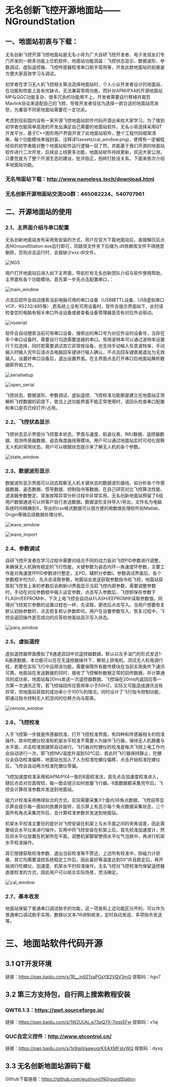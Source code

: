 # 无名创新飞控开源地面站——NGroundStation

## 一、地面站初衷与下载：

​        无名创新飞控开源飞控地面站是无名小哥为广大自研飞控开发者、电子发烧友们专门开发的一款多功能上位机软件，地面站功能涵盖：飞控状态显示、数据波形、参数调试、虚拟遥控器、飞控传感器校准串口助手常用等，开发此款地面站的初衷是方便大家高效学习与调试。

​        初学者在学习无人机飞控相关算法选择地面站时，个人小众开发者设计的地面站，在功能和性能上各有优缺点，无法兼容常用功能，而针对APM/PX4的开源地面站MP与QGC功能复杂，很多冗余的功能用不上，开发者需要自行移植并裁剪Mavlink协议来适配自己的飞控，导致开发者往往为选择一款合适的地面站而发愁，为兼容不同家地面站需要花一定功夫。

​        考虑到目前国内没有一家开源飞控地面站软件代码开源出来给大家学习，为了做到初学者也能简单高效的开发出满足自己需要的地面站软件，无名小哥选择采用QT开发平台，基于C++图形用户界面开发了此地面站软件，整个工程代码框架清晰，每个功能模块单独封装，注释详!(assets/cal_window.png)，使得有一定编程经验的初学者能对整个地面站软件运行逻辑一目了然，并能基于我们开源的地面站软件进行二次开发，后续会上线更多功能，地面站软件持续更新，欢迎大家公测，只要您是为了整个开源生态的建设，批评指正，拍砖打脸没关系。下面来依次介绍本地面站功能。

### 无名地面站下载：http://www.nameless.tech/download.html

### 无名创新开源地面站交流QQ群：465082224、540707961

## 二、开源地面站的使用

### 2.1、主界面介绍与串口配置

​        无名创新地面站发布采用免安装的方式，用户在官方下载地面站后，直接解压后点击NGroundStation.exe运行即可，同路径文件夹下后缀为.dll依赖库文件不得随意删除，否则点击运行时，会报缺少xxx.dll文件。

![NGS](images/NGS.png)

​         用户打开地面站后进入如下主界面，导航栏有无名创新团队介绍与软件使用帮助，主界面有各个功能模块。首先第一步先点击配置串口，：

![main_window](images/main_window.png)

​        点击后软件会自动搜索当前电脑可用的串口设备（USB转TTL设备、USB虚拟串口VCP、RS232/485等）,若系统上没有可用设备时，软件会提示界面如下，此时请检查您的电脑有相关串口外设设备或者查看设备管理器是否有对应外设驱动。

![noserial](images/noserial.png)

​        软件会自动搜索当前可用串口设备，搜索出的串口号为对应外设的设备号，当存在多个串口设备时，需要自行勾选需要连接的串口。常用波特率可以通过波特率设置行下拉选择，同时若需要调试其它非常规设备，也支持手动输入任意波特率，手动输入时输入完毕后请点击电脑回车键进行输入确认，不点击回车键直接退出为无效输入。设置好串口设备后，退出设置界面。在主界面点击打开串口后地面站解析数据即开始工作。

![serialsetup](images/serialsetup.png)

![open_serial](images/open_serial-1586076513816.png)

​        飞控状态、数据波形、参数调试、虚拟遥控、飞控校准功能都是建立在地面站正常解析飞控数据的前提下，故当上述功能界面不能正常使用时，请回头检查串口配置和串口是否已经打开/占用。

### 2.2、飞控状态显示

​        飞控状态显示界面分飞控基本状态、罗盘与速度、航姿仪表、IMU数据、遥控器数据、观测传感器数据、姿态角度曲线等模块。用户可以通过地面站实时可视化观察无人机的常用状态。用户可以根据状态提示来了解无人机的各个参数。

![state_window](images/state_window.png)

### 2.3、数据波形显示

​          数据波形显示界面可以动态观察无人机关键状态的数据波形曲线，如分析各个传感器数据、姿态数据、惯导数据、控制指令等数据，在自己研究对比飞控算法性能、滤波器参数整定、突发故障异常分析过程中非常实用。无名创新地面站预留了6组用户数据通道可以供客户自行发送数据。数据波形支持导入\导出，文件名为电脑系统时间精确到S，导出的csv格式数据可以很方便的用数值处理软件如Matlab、Origin等做后续数据处理分析。

![wave_window](images/wave_window.png)

![wave_import](images/wave_import.png)

### 2.4、参数调试

​        自研飞控开发者在学习过程中需要对结合不同的动力装对飞控PID参数进行调整，来确保无人机拥有稳定的飞行性能，关键参数为姿态内环—角速度环参数，主要工作是对角速度环PID参数进行整定，主PD，辅积分参数I。参数调试界面后，各个参数框中均为0，先点击读取参数，地面站会发送获取参数指令给飞控，地面站获取到飞控发上来的参数后会刷新UI界面显示当前飞控内部参数，需要调整参数时，手动在对应参数框中输入设定参数，点击写入参数后，飞控即保存参数于FLASH/EEPROM中，下次上电飞控会自动从FLASH/EEPROM中读取参数值。同理对飞控其它参数的设置过程也一样，先读取，更改后点击写入。当用户想要恢复默认初始参数时，点击恢复默认参数即可。用户在设置参数写入、恢复过程中，飞控会返回操作是否成功的应答给地面站显示写入状态。

![para_window](images/para_window.png)

### 2.5、虚拟遥控

​        虚拟遥控器界面模拟了8通道双回中式遥控器数据，默认以左手油门的形式发送1-8通道数据，本功能可以在在无遥控器操作下，解锁上锁电机、测试无人机电调行程，若要在实际飞行中运用该功能，需要保障所有数传模块在当前实用条件下通讯可靠。地面站在发送数据的同时，接收了飞控解析数据正常的回传数据，并计算通讯的成功率，地面站每20ms发送一次遥控器数据，飞控端在20ms内返回应答一次算一次通讯正常，若飞控端回传应答频率小于50HZ，实际又可能造成通讯没有异常，但地面站获取的成功率小于100%的情况。同时设计了飞行指令控制功能，即通过指令控制无人机空间的位移方向与距离。

![remote_window](images/remote_window.png)

### 2.6、飞控校准

​        入手飞控第一步就是传感器校准，打开飞控校准界面，有四种和传感器相关的校准操作，其中陀螺仪校准和机架水平校准不需要人为操作飞行器，保持无人机静置与水平面，点击校准按键即自动进行。飞行器对陀螺仪的校准是每次飞控上电工作均会自动进行一次，即飞控IMU温度升温到50℃后，若此时飞行器保持静止，陀螺仪会自动校准偏移，地面站也加入了人为校准陀螺仪偏移，点击开始校准陀螺仪后，飞控会自动再次校准陀螺仪零偏。

​        飞控加速度校准采用和APM/PX4一致的6面校准法，首先点击加速度校准进入，随后点击对应面按钮，每一面会提示如何放置飞行器。6面数据都采集完毕后，飞控会计算校准参数并发送到地面站。

​         磁力计校准采用椭球拟合的方式，实际需要采集3个面内36角点数据，飞控自带显示屏会提示每一面如何放置并旋转，显示屏上有显示每个角点数据采集状态，三个面所有角点采集完毕后，会计算校准参数并发送到地面站。

​        机架水平校准主要目的是针对飞控安装在机架上与水平面之间的夹角误差，因此需要结合水平仪来进行操作，实用中将飞控安装在机架上后，首先校准加速度计，然后将水平仪放置在机架所在平面，调整机架脚架使得水平仪气泡居中，再进行机架水平校准操作。

​      其它按键获取校准参数、退出当前校准等不赘述，上述所有校准中，除磁力计骄傲，其它均需要温控系统稳定工作后，因此最好等温度达到50°并且稳定后，再开始进行陀螺仪、加速度、机架水平的校准操作。无名飞控对飞控校准均保留遥控器直接校准的方式，因此用户可以结合实际场景，灵活确定。

![cal_window](images/cal_window.png)

### 2.7、基本收发

​        地面站保留了普通串口调试助手的功能，这一项是和上述功能区分开的，可以作为普通串口调试助手实用，数据以文本/16进制收发，定时自动发送、多项指令发送等。

# 三、地面站软件代码开源

## 3.1 QT开发环境

链接：https://pan.baidu.com/s/1R__jn921zaPGsYB2VQV3mQ 提取码：hgo7

## 3.2 第三方支持包，自行网上搜索教程安装

### QWT6.1.3：https://qwt.sourceforge.io/

链接：https://pan.baidu.com/s/1W2UUki_e73pQ7X-7qgs5Fw 提取码：x1aj

### QUC自定义控件：http://www.qtcontrol.cn/

链接：https://pan.baidu.com/s/1s9gpVaawuqrKXAXMFsIvWQ 提取码：dyxq

## 3.3 无名创新地面站源码下载

GIthub下载链接：https://github.com/wustyuyi/NGroundStation